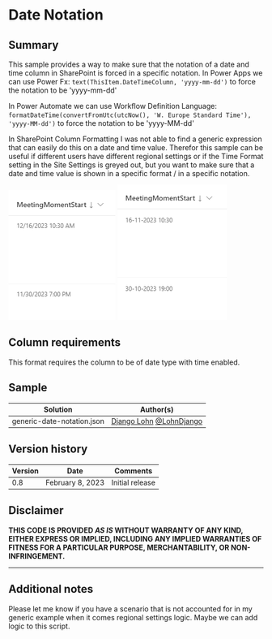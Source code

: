 # Date Notation

## Summary
This sample provides a way to make sure that the notation of a date and time column in SharePoint is forced in a specific notation.
In Power Apps we can use Power Fx: 
`text(ThisItem.DateTimeColumn, 'yyyy-mm-dd')`
to force the notation to be 'yyyy-mm-dd'

In Power Automate we can use Workflow Definition Language: 
`formatDateTime(convertFromUtc(utcNow(), 'W. Europe Standard Time'), 'yyyy-MM-dd')`
to force the notation to be 'yyyy-MM-dd'

In SharePoint Column Formatting I was not able to find a generic expression that can easily do this on a date and time value. Therefor this sample can be useful if different users have different regional settings or if the Time Format setting in the Site Settings is greyed out, but you want to make sure that a date and time value is shown in a specific format / in a specific notation.

![screenshot of the unformatted column](./assets/MeetingMomentStartUnformatted.png)
![screenshot of the formatted column](./assets/MeetingMomentStartFormatted.png)

## Column requirements
This format requires the column to be of date type with time enabled.

## Sample

Solution|Author(s)
--------|---------
generic-date-notation.json | [Django Lohn](https://github.com/m3ngi3) [@LohnDjango](https://twitter.com/LohnDjango)

## Version history

Version|Date|Comments
-------|----|--------
0.8|February 8, 2023|Initial release


## Disclaimer
**THIS CODE IS PROVIDED *AS IS* WITHOUT WARRANTY OF ANY KIND, EITHER EXPRESS OR IMPLIED, INCLUDING ANY IMPLIED WARRANTIES OF FITNESS FOR A PARTICULAR PURPOSE, MERCHANTABILITY, OR NON-INFRINGEMENT.**

---

## Additional notes
Please let me know if you have a scenario that is not accounted for in my generic example when it comes regional settings logic.
Maybe we can add logic to this script.